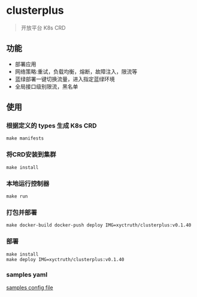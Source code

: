 # clusterplus

> 开放平台 K8s CRD

## 功能

- 部署应用
- 网络策略:重试，负载均衡，熔断，故障注入，限流等
- 蓝绿部署一键切换流量，进入指定蓝绿环境
- 全局接口级别限流，黑名单


## 使用

### 根据定义的 types 生成 K8s CRD
```shell
make manifests
```

### 将CRD安装到集群
```shell
make install
```

### 本地运行控制器
```shell
make run
```
### 打包并部署
```shell
make docker-build docker-push deploy IMG=xyctruth/clusterplus:v0.1.40 
```

### 部署
```shell
make install
make deploy IMG=xyctruth/clusterplus:v0.1.40
```

### samples yaml

[samples config file](./config/samples)
